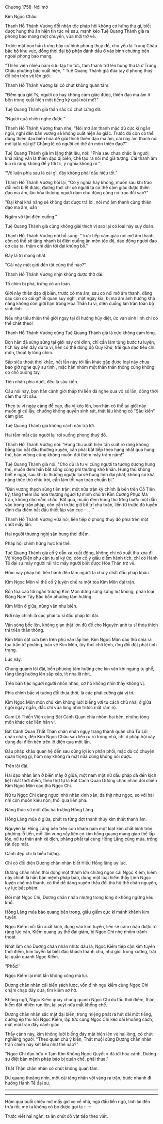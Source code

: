 




Chương 1758: Nói mớ


Kim Ngọc Châu.

Thanh Hồ Thánh Vương đối nhân tộc pháp hội không có hứng thú gì, biết được hung thú ẩn hiện tin tức về sau, mạnh kéo Tuệ Quang Thánh giả ra phong bạo mang một chuyến, vừa mới trở về.

Trước mặt bọn hắn trưng bày cự hình phong thuỷ đồ, chủ yếu là Trung Châu bắc bộ khu vực, đồng thời đại bộ phận đánh dấu ở vào bình chướng bên ngoài phong bạo mang.

"Thiền viện nhiều năm sưu tập tin tức, tám thành trở lên hung thú là ở Trung Châu phương bắc xuất hiện, " Tuệ Quang Thánh giả đưa tay ở phong thuỷ đồ bên trên vẽ lên giới.

Thanh Hồ Thánh Vương lại có chút không quan tâm.

"Đêm qua giờ Tý, ngươi có hay không cảm giác được, thiên đạo ma âm ở bên trong xuất hiện một tiếng kỳ quái nói mớ?"

Tuệ Quang Thánh giả thần sắc có chút cứng đờ.

"Ngươi quả nhiên nghe được."

Thanh Hồ Thánh Vương than nhẹ, "Nói mớ âm thanh mặc dù cực kì ngắn ngủi, nghĩ đến bản vương sẽ không xuất hiện ảo giác. Trước đó còn có thể dùng thiên đạo biến hóa để giải thích thiên đạo ma âm, cái này âm thanh nói mớ lại là cái gì? Chẳng lẽ có người có thể ăn mòn thiên đạo?"

Tuệ Quang Thánh giả im lặng thật lâu, nói: "Phía sau chưa chắc là người, khả năng vẫn là thiên đạo dị biến, chế tạo ra nói mớ giả tượng. Cái thanh âm kia rõ ràng không để ý tới trí, ý nghĩa không rõ."

"Vô luận phía sau là cái gì, đây không phải dấu hiệu tốt."

Thanh Hồ Thánh Vương hỏi lại, "Có ý nghĩa hay không, muốn sau khi trao đổi mới biết được, đương thời chỉ có ngươi ta có thể cảm giác được thiên đạo ma âm, lão hòa thượng ngươi dám chủ động cùng nó trao đổi sao?"

"Đại khái khả năng sẽ không đạt được trả lời, nói mớ âm thanh cùng thiên đạo ma âm, uẩn

Ngậm vô tận điên cuồng."

Tuệ Quang Thánh giả cũng không giải thích vì sao lại có loại này suy đoán.

Thanh Hồ Thánh Vương nói bổ sung: "Trực tiếp cảm giác nói mớ âm thanh, còn có thể sẽ tăng nhanh bị điên cuồng ăn mòn tốc độ, dao động ngươi đạo cơ của ta, thậm chí dẫn tới đại khủng bố."

Đây là trí mạng nhất.

"Cái này một giới đến tột cùng thế nào?"

Thanh Hồ Thánh Vương nhịn không được thở dài.

Tổ chim bị phá, trứng có an toàn.

Giới này thiên đạo dị biến, trước có ma âm, sau có nói mớ âm thanh, đằng sau còn có cái gì? Bi quan suy nghĩ, một ngày kia, bị ma âm ảnh hưởng khả năng không còn giới hạn trong Hóa Thần tu vi, điên cuồng lan tràn toàn bộ sinh linh.

Nếu như tiểu thiên thế giới ngay tại đi hướng hủy diệt, ức vạn sinh linh chỉ có thể chết theo!

Thanh Hồ Thánh Vương cùng Tuệ Quang Thánh giả là cực không cam lòng.

Bọn hắn đã sừng sững tại giới này chi đỉnh, chỉ cần làm từng bước tu luyện, tích lũy đến đầy đủ tu vi, liền có thể đông độ Quy Khư, trải qua đạo tiêu chi môn, thoát ly lồng chim.

Sắp siêu thoát thời khắc, hết lần này tới lần khác gặp được loại này chưa bao giờ nghe quỷ sự tình , mặc hắn nhóm một thân thần thông cũng không có chỗ xuống tay.

Tiên nhân phía dưới, đều là sâu kiến.

Câu nói này, bọn hắn cảnh giới thấp thì liền đã nghe qua vô số lần, đồng thời cảm thụ rất sâu.

Theo tu vi ngày càng đề cao, địa vị kéo lên, bọn hắn có thể tại giới này muốn gì cứ lấy, chưởng khống quyền sinh sát, thật lâu không có "Sâu kiến" cảm giác.

Tuệ Quang Thánh giả không cách nào trả lời.

Hai tầm mắt của người lại rơi xuống phong thuỷ đồ.

Thanh Hồ Thánh Vương nói: "Hung thú xuất hiện tần suất rõ ràng không bằng lúc bắt đầu thường xuyên, cần phải bắt tiếp theo hạng nhất qua hung thú, bản vương cũng không muốn đợi thêm mấy trăm năm!"

Tuệ Quang Thánh giả nói: "Cho dù là tu vi cùng ngươi ta tương đương hung thú, muốn đem hắn bắt sống cũng phi thường khó khăn. Hung thú không biết e ngại, sau khi bị thương ngược lại sẽ hung tính đại phát, không có khả năng thúc thủ chịu trói, cần làm tốt vạn toàn chuẩn bị."

"Bản vương thạch sùng tiên trận, một nửa trận kỳ chính là bên trên Cổ Tiên kỳ, tăng thêm lão hòa thượng ngươi tự mình chủ trì Kim Cương Phục Ma trận, không nhỏ nắm chắc. Bất quá, muốn đem hung thú từng bước một dẫn vào trong trận pháp, còn cần trước giờ bố trí chu toàn, liền từ trước đó tuyển định địa điểm bắt đầu thiết lập ván cục ··. . ."

Thanh Hồ Thánh Vương vừa nói, liên tiếp ở phong thuỷ đồ phía trên một chút mấy lần.

Hai người thương nghị săn hung thời điểm.

Pháp hội chính hừng hực khí thế.

Tuệ Quang Thánh giả cố ý dẫn xà xuất động, không chỉ có xuất thủ xóa đi Vô Vọng Điện phụ cận tu sĩ ký ức, còn cố ý giấu diếm hành tích, chỉ có Hành Tế đại sư mấy người rải rác mấy người biết được Hóa Thần trở về.

Hôm nay pháp hội tiến hành đến làm người ta chú ý nhất đấu pháp khâu.

Kim Ngọc Môn vì thế cố ý luyện chế ra một tòa Kim Môn đại trận.

Bốn tòa cao tới ngàn trượng Kim Môn đứng sừng sững hư không, phân loại Đông Nam Tây Bắc bốn phương tám hướng.

Kim Môn ở giữa, nùng vân như biển.

Nơi này chính là các phái tu sĩ đấu pháp lôi đài.

Vân sóng bốc lên, không gian thật lớn đủ để cho Nguyên anh tu sĩ thỏa thích thi triển thần thông.

Kim Môn cột cửa bên trên phù văn lấp lóe, Kim Ngọc Môn cao thủ chia ra tọa trấn tứ phương, bảo vệ Kim Môn, tùy thời chờ lệnh, ứng đối đột phát tình trạng.

Lúc này.

Chung quanh lôi đài, bốn phương tám hướng che kín vân khí ngưng tụ ghế, tầng tầng hướng lên sắp xếp, lít nha lít nhít.

Trên bàn tiệc người người nhốn nháo, cơ hồ không nhìn thấy không vị.

Phía chính bắc vị tương đối thưa thớt, là các phái cường giả vị trí.

Kim Ngọc Môn môn chủ kim không lười biếng với tư cách chủ nhà, ở giữa ngồi ngay ngắn, đắc chí vừa lòng nhìn trước mắt rầm rộ.

Cam Lộ Thiền Viện cùng Bát Cảnh Quan chia nhóm hai bên, những tông môn khác các liền hắn vị.

Bát Cảnh Quan Thất Thận chân nhân ngụy trang thành quán chủ Tử Lôi chân nhân, đến Kim Ngọc Châu sau liền ru rú trong nhà, chỉ ở pháp hội xây dựng đại điển bên trên lộ diện qua một lần.

Đấu pháp khâu quan hệ đến sau cùng lợi ích phân phối, mặc dù có chuyện quan trọng gì, hôm nay không ra mặt nữa cũng không nói được.

Trên lôi đài.

Hai đạo nhân ảnh ở biển mây ở giữa, một nam một nữ đấu pháp đã đến kịch liệt nhất thời điểm, theo thứ tự là Bát Cảnh Quan Dương chân nhân đối chiến Kim Ngọc Môn cao thủ Ngọc Chi.

Nữ tu Ngọc Chi dáng người nhỏ nhắn xinh xắn, da thịt như ngọc, so với hài nhi còn muốn kiều nộn, thổi qua liền phá.

Nàng thúc sử một đầu ba trượng Hồng Lăng.

Hồng Lăng múa ở giữa, phát ra từng đợt thanh thúy kim thiết thanh âm.

Nguyên lai Hồng Lăng bên trên còn khảm nạm một loạt kim chất hình tròn phương lỗ tiền, mỗi lần vung vẩy liền có kim hồng quang mang giao thế lấp lóe, nữ tu thân ảnh xê dịch, phảng phất tại cùng Hồng Lăng cùng múa, trông rất đẹp mắt.

Cảnh đẹp chỉ là biểu tượng.

Chỉ có đối diện Dương chân nhân biết Hiểu Hồng lăng uy lực.

Dương chân nhân thôi động một thanh lớn chừng ngón cái Ngọc Kiếm, kiếm này chính là hắn bản mệnh pháp bảo, dùng một loại hiếm thấy Linh Ngọc luyện chế mà thành, có thể dễ dàng xuyên thấu đối thủ hộ thể chân nguyên, uy lực bất phàm.

Đối mặt Ngọc Chi, Dương chân nhân nhưng trong lòng ở không ngừng kêu khổ.

Hồng Lăng múa bảo quang bên trong, giấu giếm cực kì mảnh khảnh kim tuyến.

Ngọc Kiếm mỗi lần xuất kích, đụng vào kim tuyến, liền sẽ cảm nhận được rõ ràng lực cản, Kiếm quang uy thế đại giảm, bị Ngọc Chi nhẹ nhõm tránh thoát.

Nhất làm cho Dương chân nhân nhức đầu là, Ngọc Kiếm tiếp cận kim tuyến thời điểm, kim tuyến lại biết đảo khách thành chủ, như giòi trong xương, trái lại quấn quanh Ngọc Kiếm.

"Phốc!'

Ngọc Kiếm lại một lần không công mà lui.

Dương chân nhân cải biến sách lược, vốn định ngự kiếm cùng Ngọc Chi chậm chạp dây dưa, tìm kiếm sơ hở.

Không ngờ, Ngọc Kiếm quay chung quanh Ngọc Chi du tẩu thời điểm, thân kiếm đột nhiên run lên, lại suýt nữa mất khống chế.

Dương chân nhân sắc mặt đại biến, trong miệng phát ra hét dài một tiếng, cưỡng ép thu hồi Ngọc Kiếm, lập tức cùng Ngọc Chi kéo dài khoảng cách, mặt mũi tràn đầy cảnh giác.

Thấy cảnh này, kim không lười biếng đáy mắt hiện lên vẻ hài lòng, có chút nghiêng người, "Theo quán chủ ý kiến, Thất muội cùng Dương chân nhân trận chiến này kết liễu như thế nào?"

"Ngọc Chi đạo hữu « Tạm Kim Khống Ngọc Quyết » đã tới hóa cảnh, Dương sư điệt bản mệnh pháp bảo bị quản chế, phải thua."

Thất Thận chân nhân có chút không quan tâm.

Dư quang thoáng nhìn, một cái tăng nhân vội vàng ra trận, bước nhanh đi hướng Hành Tế đại sư.

------

------

Hôm qua buổi chiều mở mấy giờ xe về nhà, ngã đầu liền ngủ, tỉnh lại đến trưa rồi, mẹ ta không có bỏ được gọi ta ······

Trước viết hai ngàn, ta ăn chút đồ vật tiếp theo viết.




